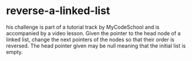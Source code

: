 # reverse-a-linked-list
his challenge is part of a tutorial track by MyCodeSchool and is accompanied by a video lesson.  Given the pointer to the head node of a linked list, change the next pointers of the nodes so that their order is reversed. The head pointer given may be null meaning that the initial list is empty.
